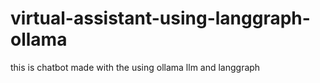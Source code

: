 # virtual-assistant-using-langgraph-ollama
this is chatbot made with the using ollama llm and langgraph 
